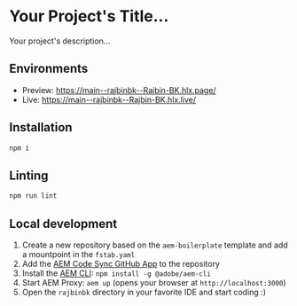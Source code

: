 # Your Project's Title...
Your project's description...

## Environments
- Preview: https://main--rajbinbk--Rajbin-BK.hlx.page/
- Live: https://main--rajbinbk--Rajbin-BK.hlx.live/

## Installation

```sh
npm i
```

## Linting

```sh
npm run lint
```

## Local development

1. Create a new repository based on the `aem-boilerplate` template and add a mountpoint in the `fstab.yaml`
1. Add the [AEM Code Sync GitHub App](https://github.com/apps/aem-code-sync) to the repository
1. Install the [AEM CLI](https://github.com/adobe/helix-cli): `npm install -g @adobe/aem-cli`
1. Start AEM Proxy: `aem up` (opens your browser at `http://localhost:3000`)
1. Open the `rajbinbk` directory in your favorite IDE and start coding :)
